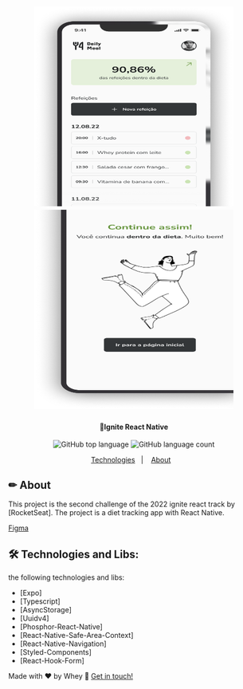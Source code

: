 <h1 align="center">
    <img alt="IgniteReact" title="#IgniteReact" src="src/assets/home.png" width="400" height="400"/>
    <img alt="IgniteReact" title="#IgniteReact" src="src/assets/keepit.png" width="400" height="400"/>
</h1>

<h4 align="center"> 
	🚀Ignite React Native
</h4>

<p align="center">

  <img alt="GitHub top language" src="https://img.shields.io/github/languages/top/Wheyckson/react-native-todoList.svg">  
 
  <img alt="GitHub language count" src="https://img.shields.io/github/languages/count/Wheyckson/react-native-todoList.svg">

</p>

<p align="center">
  <a href="#technologies">Technologies</a>&nbsp;&nbsp;&nbsp;|&nbsp;&nbsp;&nbsp;
  <a href="#information">About</a>&nbsp;&nbsp;&nbsp;
</p>

## ✏ About

This project is the second challenge of the 2022 ignite react track by [RocketSeat]. The project is a diet tracking app with React Native.

[Figma](<https://www.figma.com/file/6VwWgIBFib8XhN6W4GsZsu/Daily-Diet-•-Desafio-React-Native-(Community)-(Copy)?node-id=2%3A12&mode=dev>)

## 🛠 Technologies and Libs:

the following technologies and libs:

- [Expo]
- [Typescript]
- [AsyncStorage]
- [Uuidv4]
- [Phosphor-React-Native]
- [React-Native-Safe-Area-Context]
- [React-Native-Navigation]
- [Styled-Components]
- [React-Hook-Form]

Made with ♥ by Whey :wave: [Get in touch!](https://www.linkedin.com/in/wheyckson-lopes/)
